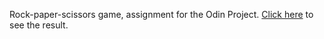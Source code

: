 Rock-paper-scissors game, assignment for the Odin Project. [Click here](https://pavelkurach.github.io/rock-paper-scissors/) to see the result.
